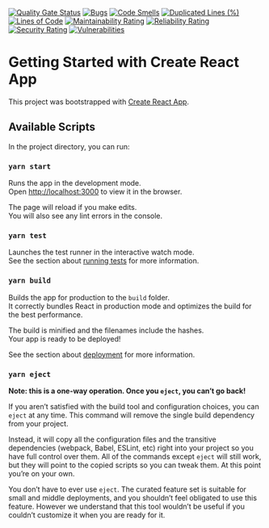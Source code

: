 [![Quality Gate Status](https://sonarcloud.io/api/project_badges/measure?project=pajelonek_clip-watcher-ui&metric=alert_status)](https://sonarcloud.io/dashboard?id=pajelonek_clip-watcher-ui)
[![Bugs](https://sonarcloud.io/api/project_badges/measure?project=pajelonek_clip-watcher-ui&metric=bugs)](https://sonarcloud.io/dashboard?id=pajelonek_clip-watcher-ui)
[![Code Smells](https://sonarcloud.io/api/project_badges/measure?project=pajelonek_clip-watcher-ui&metric=code_smells)](https://sonarcloud.io/dashboard?id=pajelonek_clip-watcher-ui)
[![Duplicated Lines (%)](https://sonarcloud.io/api/project_badges/measure?project=pajelonek_clip-watcher-ui&metric=duplicated_lines_density)](https://sonarcloud.io/dashboard?id=pajelonek_clip-watcher-ui)
[![Lines of Code](https://sonarcloud.io/api/project_badges/measure?project=pajelonek_clip-watcher-ui&metric=ncloc)](https://sonarcloud.io/dashboard?id=pajelonek_clip-watcher-ui)
[![Maintainability Rating](https://sonarcloud.io/api/project_badges/measure?project=pajelonek_clip-watcher-ui&metric=sqale_rating)](https://sonarcloud.io/dashboard?id=pajelonek_clip-watcher-ui)
[![Reliability Rating](https://sonarcloud.io/api/project_badges/measure?project=pajelonek_clip-watcher-ui&metric=reliability_rating)](https://sonarcloud.io/dashboard?id=pajelonek_clip-watcher-ui)
[![Security Rating](https://sonarcloud.io/api/project_badges/measure?project=pajelonek_clip-watcher-ui&metric=security_rating)](https://sonarcloud.io/dashboard?id=pajelonek_clip-watcher-ui)
[![Vulnerabilities](https://sonarcloud.io/api/project_badges/measure?project=pajelonek_clip-watcher-ui&metric=vulnerabilities)](https://sonarcloud.io/dashboard?id=pajelonek_clip-watcher-ui)
# Getting Started with Create React App

This project was bootstrapped with [Create React App](https://github.com/facebook/create-react-app).

## Available Scripts

In the project directory, you can run:

### `yarn start`

Runs the app in the development mode.\
Open [http://localhost:3000](http://localhost:3000) to view it in the browser.

The page will reload if you make edits.\
You will also see any lint errors in the console.

### `yarn test`

Launches the test runner in the interactive watch mode.\
See the section about [running tests](https://facebook.github.io/create-react-app/docs/running-tests) for more information.

### `yarn build`

Builds the app for production to the `build` folder.\
It correctly bundles React in production mode and optimizes the build for the best performance.

The build is minified and the filenames include the hashes.\
Your app is ready to be deployed!

See the section about [deployment](https://facebook.github.io/create-react-app/docs/deployment) for more information.

### `yarn eject`

**Note: this is a one-way operation. Once you `eject`, you can’t go back!**

If you aren’t satisfied with the build tool and configuration choices, you can `eject` at any time. This command will remove the single build dependency from your project.

Instead, it will copy all the configuration files and the transitive dependencies (webpack, Babel, ESLint, etc) right into your project so you have full control over them. All of the commands except `eject` will still work, but they will point to the copied scripts so you can tweak them. At this point you’re on your own.

You don’t have to ever use `eject`. The curated feature set is suitable for small and middle deployments, and you shouldn’t feel obligated to use this feature. However we understand that this tool wouldn’t be useful if you couldn’t customize it when you are ready for it.